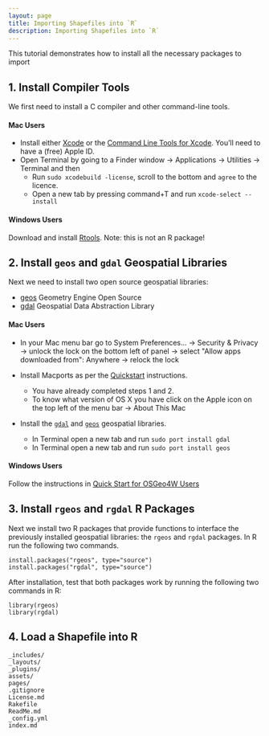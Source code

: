 ```yaml
---
layout: page
title: Importing Shapefiles into `R`
description: Importing Shapefiles into `R`
---
```


This tutorial demonstrates how to install all the necessary packages to import





## 1. Install Compiler Tools

We first need to install a C compiler and other command-line tools.  

#### Mac Users

* Install either [Xcode](https://developer.apple.com/xcode/download/) or the [Command Line Tools for Xcode](https://developer.apple.com/downloads/). You’ll need to
have a (free) Apple ID.
* Open Terminal by going to a Finder window -> Applications -> Utilities ->
Terminal and then
    + Run `sudo xcodebuild -license`, scroll to the bottom and `agree` to the licence.
    + Open a new tab by pressing command+T and run `xcode-select --install`


#### Windows Users

Download and install [Rtools](https://cran.r-project.org/bin/windows/Rtools/). Note: this is not an R package!





## 2. Install `geos` and `gdal` Geospatial Libraries

Next we need to install two open source geospatial libraries: 

* [geos](http://trac.osgeo.org/geos/) Geometry Engine Open Source 
* [gdal](http://www.gdal.org/) Geospatial Data Abstraction Library

#### Mac Users

* In your Mac menu bar go to System Preferences... -> Security & Privacy ->
unlock the lock on the bottom left of panel -> select "Allow apps downloaded
from": Anywhere -> relock the lock


* Install Macports as per the [Quickstart](http://www.macports.org/install.php)
instructions.
    + You have already completed steps 1 and 2.
    + To know what version of OS X you have click on the Apple icon on the top
    left of the menu bar -> About This Mac
* Install the [`gdal`](http://www.gdal.org/) and [`geos`](http://trac.osgeo.org/geos/) 
geospatial libraries.
    + In Terminal open a new tab and run `sudo port install gdal`
    + In Terminal open a new tab and run `sudo port install geos`

#### Windows Users

Follow the instructions in [Quick Start for OSGeo4W Users](http://trac.osgeo.org/osgeo4w/#QuickStartforOSGeo4WUsers)





## 3. Install `rgeos` and `rgdal` R Packages

Next we install two R packages that provide functions to interface the previously installed geospatial libraries:
the `rgeos` and `rgdal` packages.  In R run the following two commands.

```{r}
install.packages("rgeos", type="source")
install.packages("rgdal", type="source")
```

After installation, test that both packages work by running the following two commands in R:

```{r}
library(rgeos)
library(rgdal)
```





## 4. Load a Shapefile into R












    _includes/
    _layouts/
    _plugins/
    assets/
    pages/
    .gitignore
    License.md
    Rakefile
    ReadMe.md
    _config.yml
    index.md    
    
    
    
    
    


